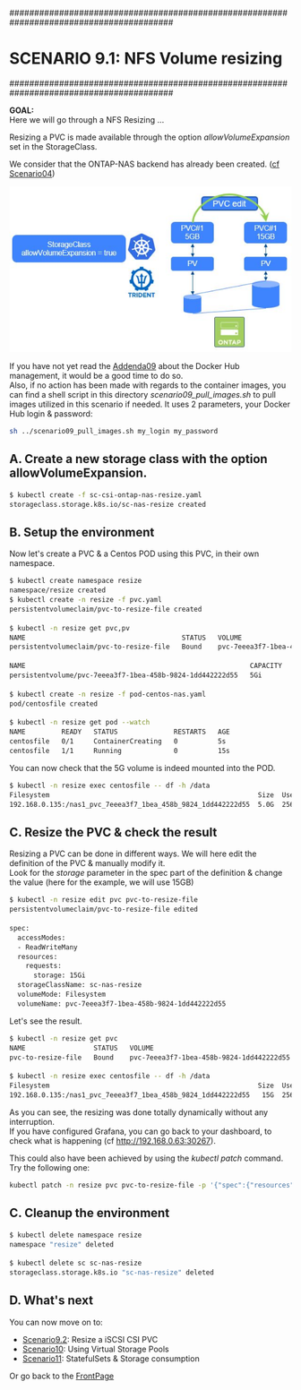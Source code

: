 #########################################################################################
# SCENARIO 9.1: NFS Volume resizing
#########################################################################################

**GOAL:**  
Here we will go through a NFS Resizing ...

Resizing a PVC is made available through the option *allowVolumeExpansion* set in the StorageClass.  

We consider that the ONTAP-NAS backend has already been created. ([cf Scenario04](../../Scenario02))

<p align="center"><img src="../Images/scenario09_1.jpg"></p>

If you have not yet read the [Addenda09](../../../Addendum/Addenda09) about the Docker Hub management, it would be a good time to do so.  
Also, if no action has been made with regards to the container images, you can find a shell script in this directory _scenario09_pull_images.sh_ to pull images utilized in this scenario if needed. It uses 2 parameters, your Docker Hub login & password:

```bash
sh ../scenario09_pull_images.sh my_login my_password
```

## A. Create a new storage class with the option allowVolumeExpansion.

```bash
$ kubectl create -f sc-csi-ontap-nas-resize.yaml
storageclass.storage.k8s.io/sc-nas-resize created
```

## B. Setup the environment

Now let's create a PVC & a Centos POD using this PVC, in their own namespace.

```bash
$ kubectl create namespace resize
namespace/resize created
$ kubectl create -n resize -f pvc.yaml
persistentvolumeclaim/pvc-to-resize-file created

$ kubectl -n resize get pvc,pv
NAME                                       STATUS   VOLUME                                     CAPACITY   ACCESS MODES   STORAGECLASS    AGE
persistentvolumeclaim/pvc-to-resize-file   Bound    pvc-7eeea3f7-1bea-458b-9824-1dd442222d55   5Gi        RWX            sc-nas-resize   2s

NAME                                                        CAPACITY   ACCESS MODES   RECLAIM POLICY   STATUS   CLAIM                       STORAGECLASS    REASON   AGE
persistentvolume/pvc-7eeea3f7-1bea-458b-9824-1dd442222d55   5Gi        RWX            Delete           Bound    resize/pvc-to-resize-file   sc-nas-resize            1s

$ kubectl create -n resize -f pod-centos-nas.yaml
pod/centosfile created

$ kubectl -n resize get pod --watch
NAME         READY   STATUS              RESTARTS   AGE
centosfile   0/1     ContainerCreating   0          5s
centosfile   1/1     Running             0          15s
```

You can now check that the 5G volume is indeed mounted into the POD.

```bash
$ kubectl -n resize exec centosfile -- df -h /data
Filesystem                                                    Size  Used Avail Use% Mounted on
192.168.0.135:/nas1_pvc_7eeea3f7_1bea_458b_9824_1dd442222d55  5.0G  256K  5.0G   1% /data
```

## C. Resize the PVC & check the result

Resizing a PVC can be done in different ways. We will here edit the definition of the PVC & manually modify it.  
Look for the *storage* parameter in the spec part of the definition & change the value (here for the example, we will use 15GB)

```bash
$ kubectl -n resize edit pvc pvc-to-resize-file
persistentvolumeclaim/pvc-to-resize-file edited

spec:
  accessModes:
  - ReadWriteMany
  resources:
    requests:
      storage: 15Gi
  storageClassName: sc-nas-resize
  volumeMode: Filesystem
  volumeName: pvc-7eeea3f7-1bea-458b-9824-1dd442222d55
```

Let's see the result.

```bash
$ kubectl -n resize get pvc
NAME                 STATUS   VOLUME                                     CAPACITY   ACCESS MODES   STORAGECLASS    AGE
pvc-to-resize-file   Bound    pvc-7eeea3f7-1bea-458b-9824-1dd442222d55   15Gi       RWX            sc-nas-resize   144m

$ kubectl -n resize exec centosfile -- df -h /data
Filesystem                                                    Size  Used Avail Use% Mounted on
192.168.0.135:/nas1_pvc_7eeea3f7_1bea_458b_9824_1dd442222d55   15G  256K   15G   1% /data
```

As you can see, the resizing was done totally dynamically without any interruption.  
If you have configured Grafana, you can go back to your dashboard, to check what is happening (cf http://192.168.0.63:30267).  

This could also have been achieved by using the _kubectl patch_ command. Try the following one:

```bash
kubectl patch -n resize pvc pvc-to-resize-file -p '{"spec":{"resources":{"requests":{"storage":"20Gi"}}}}'
```

## C. Cleanup the environment

```bash
$ kubectl delete namespace resize
namespace "resize" deleted

$ kubectl delete sc sc-nas-resize
storageclass.storage.k8s.io "sc-nas-resize" deleted
```

## D. What's next

You can now move on to:

- [Scenario9.2](../2_Block_PVC): Resize a iSCSI CSI PVC  
- [Scenario10](../../Scenario10): Using Virtual Storage Pools  
- [Scenario11](../../Scenario11): StatefulSets & Storage consumption  

Or go back to the [FrontPage](https://github.com/YvosOnTheHub/LabNetApp)
